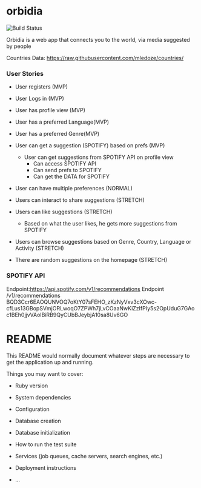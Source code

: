 # orbidia

![Build Status](https://travis-ci.org/marcelaporto/orbidia.svg?branch=newuser)


Orbidia is a web app that connects you to the world, via media suggested by people


Countries Data: https://raw.githubusercontent.com/mledoze/countries/


### User Stories
* User registers (MVP)
* User Logs in (MVP)
* User has profile view (MVP)
* User has a preferred Language(MVP)
* User has a preferred Genre(MVP)
* User can get a suggestion (SPOTIFY) based on prefs (MVP)
  * User can get suggestions from SPOTIFY API on profile view
    * Can access SPOTIFY API
    * Can send prefs to SPOTIFY
    * Can get the DATA for SPOTIFY


* User can have multiple preferences (NORMAL)
* Users can interact to share suggestions (STRETCH)
* Users can like suggestions (STRETCH)
  * Based on what the user likes, he gets more suggestions from SPOTIFY
* Users can browse suggestions based on Genre, Country, Language or Activity (STRETCH)
* There are random suggestions on the homepage (STRETCH)

### SPOTIFY API

Endpoint:https://api.spotify.com/v1/recommendations
Endpoint /v1/recommendations
BQD3Ccr6EAOQUNVOQ7oKtY07sFEHO_zKzNyVxv3cXOwc-cfLus13GBopSVmjORLwoqO7ZPWh7jLvCOaaNwKiZzIfPIy5s2OpUduG7GAoc1BEh0jjvVAoIBiRB9QyCUbBJeybjA10sa8Uv6GO

# README

This README would normally document whatever steps are necessary to get the
application up and running.

Things you may want to cover:

* Ruby version

* System dependencies

* Configuration

* Database creation

* Database initialization

* How to run the test suite

* Services (job queues, cache servers, search engines, etc.)

* Deployment instructions

* ...
